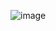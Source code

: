 ![image](https://github.com/Sax-Yusuph/sinapis-shopper/assets/57273445/1423268b-5b5c-4e84-b3ff-66977dab7e91)

